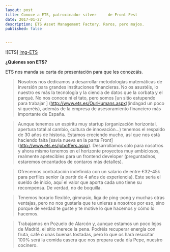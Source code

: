 ```yaml
---
layout: post
title: Conoce a ETS, patrocinador silver     de Front Fest
date: 2017-01-27
description: ETS Asset Management Factory. Raros, pero majos.
published: false


---
```

![ETS] [img-ETS]

**¿Quienes son ETS?**

ETS nos manda su carta de presentación para que les conozcáis.

>Nosotros nos dedicamos a desarrollar metodologías matemáticas de inversión para grandes instituciones financieras. No os asustéis, lo nuestro es más la tecnología y la ciencia de datos que la corbata y el parqué. No nos conoce ni el tato, pero somos [un sitio estupendo para trabajar ] (http://www.ets.es/OurHumans.aspx)(indagad un poco si queréis), además de la empresa de asesoramiento financiero más importante de España.

>Aunque tenemos un espíritu muy startup (organización horizontal, apertura total al cambio, cultura de innovación…) tenemos el respaldo de 30 años de historia. Estamos creciendo mucho, así que nos está haciendo falta [savia nueva en la parte Front] (http://www.ets.es/joboffers.aspx). Desarrollamos solo para nosotros y ahora mismo tenemos en el horizonte proyectos muy ambiciosos, realmente apetecibles para un frontend developer (preguntadnos, estaremos encantados de contaros más detalles).

>Ofrecemos contratación indefinida con un salario de entre €32-45k para perfiles senior (a partir de 4 años de experiencia). Este sería el sueldo de inicio, aquí el valor que aporta cada uno tiene su recompensa. De verdad, no de boquilla.

>Tenemos horario flexible, gimnasio, liga de ping-pong y muchas otras ventajas, pero no nos gustaría que te unieras a nosotros por eso, sino porque de verdad te guste y te motive lo que hacemos y cómo lo hacemos.

>Trabajamos en Pozuelo de Alarcón y, aunque estamos un poco lejos de Madrid, el sitio merece la pena. Podréis recuperar energía con fruta, café o unas buenas tostadas, pero lo que os hará resucitar 100% será la comida casera que nos prepara cada día Pepe, nuestro cocinero.


[img-ETS]: http://frontfest.es/assets/img/sponsors/FotoETSBlog.jpg
